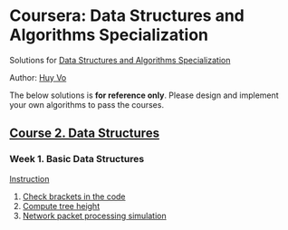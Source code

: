 # Coursera: Data Structures and Algorithms Specialization
Solutions for [Data Structures and Algorithms Specialization](https://www.coursera.org/specializations/data-structures-algorithms)

Author: [Huy Vo](https:///www.github.io/huyvohcmc)

The below solutions is **for reference only**. Please design and implement your own algorithms to pass the courses.




## [Course 2. Data Structures](https://www.coursera.org/learn/data-structures/)

### Week 1. Basic Data Structures
[Instruction](https://github.com/huyvohcmc/coursera-dsa/blob/master/data-structures/Starters%20PA1/_cf0138d143798bcef9fc6c036499066f_Programming-Assignment-1.pdf)
  1. [Check brackets in the code](https://github.com/huyvohcmc/coursera-dsa/blob/master/data-structures/Starters%20PA1/check_brackets.py)
  2. [Compute tree height](https://github.com/huyvohcmc/coursera-dsa/blob/master/data-structures/Starters%20PA1/tree-height.py)
  3. [Network packet processing simulation](https://github.com/huyvohcmc/coursera-dsa/blob/master/data-structures/Starters%20PA1/process_packages.py)



